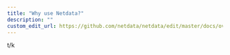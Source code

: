 ```yaml
---
title: "Why use Netdata?"
description: ""
custom_edit_url: https://github.com/netdata/netdata/edit/master/docs/overview/why-use-netdata.md
---
```




t/k
